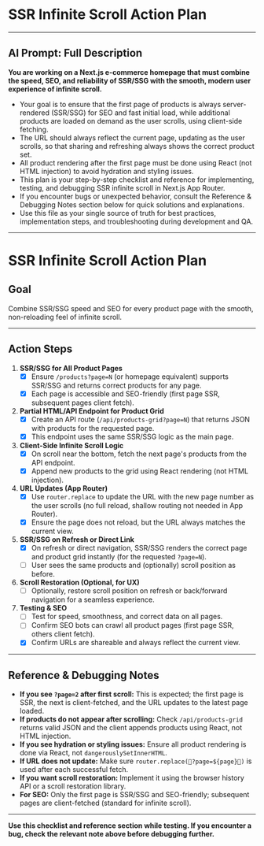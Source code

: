 # SSR Infinite Scroll Action Plan

---

## AI Prompt: Full Description

**You are working on a Next.js e-commerce homepage that must combine the speed, SEO, and reliability of SSR/SSG with the smooth, modern user experience of infinite scroll.**

- Your goal is to ensure that the first page of products is always server-rendered (SSR/SSG) for SEO and fast initial load, while additional products are loaded on demand as the user scrolls, using client-side fetching.
- The URL should always reflect the current page, updating as the user scrolls, so that sharing and refreshing always shows the correct product set.
- All product rendering after the first page must be done using React (not HTML injection) to avoid hydration and styling issues.
- This plan is your step-by-step checklist and reference for implementing, testing, and debugging SSR infinite scroll in Next.js App Router.
- If you encounter bugs or unexpected behavior, consult the Reference & Debugging Notes section below for quick solutions and explanations.
- Use this file as your single source of truth for best practices, implementation steps, and troubleshooting during development and QA.

---

# SSR Infinite Scroll Action Plan

## Goal
Combine SSR/SSG speed and SEO for every product page with the smooth, non-reloading feel of infinite scroll.

---

## Action Steps

1. **SSR/SSG for All Product Pages**
   - [x] Ensure `/products?page=N` (or homepage equivalent) supports SSR/SSG and returns correct products for any page.
   - [x] Each page is accessible and SEO-friendly (first page SSR, subsequent pages client fetch).

2. **Partial HTML/API Endpoint for Product Grid**
   - [x] Create an API route (`/api/products-grid?page=N`) that returns JSON with products for the requested page.
   - [x] This endpoint uses the same SSR/SSG logic as the main page.

3. **Client-Side Infinite Scroll Logic**
   - [x] On scroll near the bottom, fetch the next page's products from the API endpoint.
   - [x] Append new products to the grid using React rendering (not HTML injection).

4. **URL Updates (App Router)**
   - [x] Use `router.replace` to update the URL with the new page number as the user scrolls (no full reload, shallow routing not needed in App Router).
   - [x] Ensure the page does not reload, but the URL always matches the current view.

5. **SSR/SSG on Refresh or Direct Link**
   - [x] On refresh or direct navigation, SSR/SSG renders the correct page and product grid instantly (for the requested `?page=N`).
   - [ ] User sees the same products and (optionally) scroll position as before.

6. **Scroll Restoration (Optional, for UX)**
   - [ ] Optionally, restore scroll position on refresh or back/forward navigation for a seamless experience.

7. **Testing & SEO**
   - [ ] Test for speed, smoothness, and correct data on all pages.
   - [ ] Confirm SEO bots can crawl all product pages (first page SSR, others client fetch).
   - [x] Confirm URLs are shareable and always reflect the current view.

---

## Reference & Debugging Notes
- **If you see `?page=2` after first scroll:** This is expected; the first page is SSR, the next is client-fetched, and the URL updates to the latest page loaded.
- **If products do not appear after scrolling:** Check `/api/products-grid` returns valid JSON and the client appends products using React, not HTML injection.
- **If you see hydration or styling issues:** Ensure all product rendering is done via React, not `dangerouslySetInnerHTML`.
- **If URL does not update:** Make sure `router.replace(?page=${page})` is used after each successful fetch.
- **If you want scroll restoration:** Implement it using the browser history API or a scroll restoration library.
- **For SEO:** Only the first page is SSR/SSG and SEO-friendly; subsequent pages are client-fetched (standard for infinite scroll).

---

**Use this checklist and reference section while testing. If you encounter a bug, check the relevant note above before debugging further.** 
